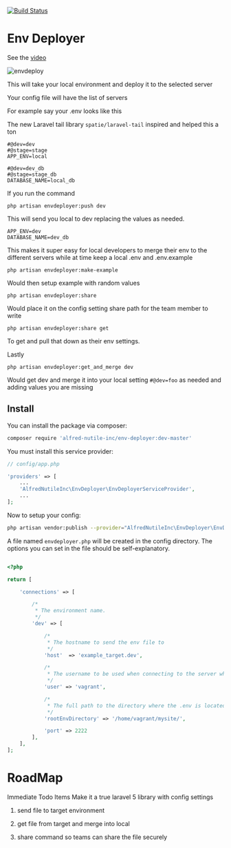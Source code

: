 [![Build Status](https://travis-ci.org/alfred-nutile-inc/env-deployer.svg)](https://travis-ci.org/alfred-nutile-inc/env-deployer)

# Env Deployer

See the [video](http://youtu.be/ppEzRgGSdFw)

![envdeploy](https://dl.dropboxusercontent.com/s/6q8y2jonnv08sef/envdeployer.png?dl=0)


This will take your local environment and deploy it to the selected server

Your config file will have the list of servers

For example say your .env looks like this

The new Laravel tail library `spatie/laravel-tail` inspired and helped this a ton


~~~
#@dev=dev
#@stage=stage
APP_ENV=local

#@dev=dev_db
#@stage=stage_db
DATABASE_NAME=local_db
~~~

If you run the command

~~~
php artisan envdeployer:push dev
~~~

This will send you local to dev replacing the values as needed.

~~~
APP_ENV=dev
DATABASE_NAME=dev_db
~~~

This makes it super easy for local developers to merge their env to
the different servers while at time keep a local .env and .env.example

~~~
php artisan envdeployer:make-example
~~~

Would then setup example with random values

~~~
php artisan envdeployer:share
~~~

Would place it on the config setting share path for the team member to write

~~~
php artisan envdeployer:share get
~~~

To get and pull that down as their env settings.

Lastly

~~~
php artisan envdeployer:get_and_merge dev
~~~

Would get dev and merge it into your local setting `#@dev=foo` as needed and adding values you are missing

## Install

You can install the package via composer:

``` bash
composer require 'alfred-nutile-inc/env-deployer:dev-master'
```
You must install this service provider:
```php
// config/app.php

'providers' => [
    ...
    'AlfredNutileInc\EnvDeployer\EnvDeployerServiceProvider',
    ...
];
```

Now to setup your config:

``` bash
php artisan vendor:publish --provider="AlfredNutileInc\EnvDeployer\EnvDeployerServiceProvider"
```
A file named ``envdeployer.php`` will be created in the config directory. The options you can set in the file should be self-explanatory.
```php

<?php

return [

    'connections' => [

        /*
         * The environment name.
         */
        'dev' => [

            /*
             * The hostname to send the env file to
             */
            'host'  => 'example_target.dev',

            /*
             * The username to be used when connecting to the server where the logs are located
             */
            'user' => 'vagrant',

            /*
             * The full path to the directory where the .env is located MUST end in /
             */
            'rootEnvDirectory' => '/home/vagrant/mysite/',

            'port' => 2222
        ],
    ],
];

```



# RoadMap

Immediate Todo Items
Make it a true laravel 5 library with config settings


1) send file to target environment

2) get file from target and merge into local

3) share command so teams can share the file securely
